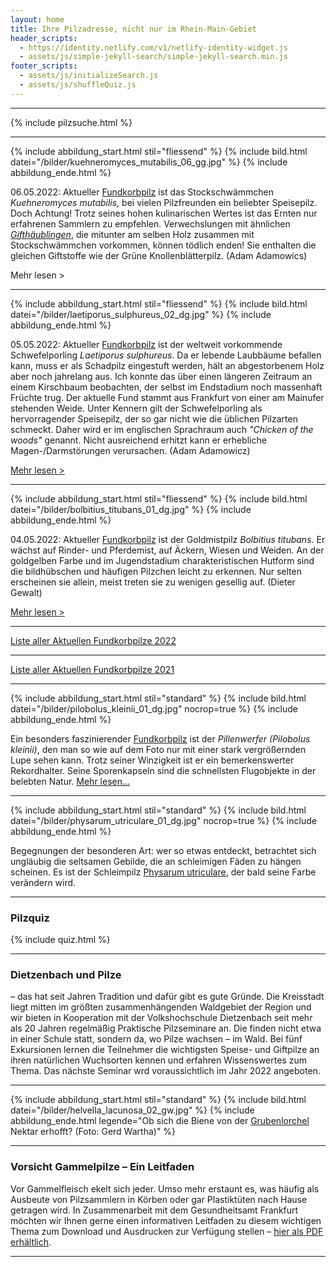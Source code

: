 ```yaml
---
layout: home
title: Ihre Pilzadresse, nicht nur im Rhein-Main-Gebiet
header_scripts:
  - https://identity.netlify.com/v1/netlify-identity-widget.js
  - assets/js/simple-jekyll-search/simple-jekyll-search.min.js
footer_scripts:
  - assets/js/initializeSearch.js
  - assets/js/shuffleQuiz.js
---
```

- - -

{% include pilzsuche.html %}

- - -

{% include abbildung_start.html stil="fliessend" %}
{% include bild.html datei="/bilder/kuehneromyces_mutabilis_06_gg.jpg" %}
{% include abbildung_ende.html %}

06.05.2022: Aktueller [Fundkorbpilz](AA "Glossar-") ist das Stockschwämmchen *Kuehneromyces mutabilis,* bei vielen Pilzfreunden ein beliebter Speisepilz. Doch Achtung! Trotz seines hohen kulinarischen Wertes ist das Ernten nur erfahrenen Sammlern zu empfehlen. Verwechslungen mit ähnlichen *[Gifthäublingen](/pilze/galerina-marginata-gifthäubling)*, die mitunter am selben Holz zusammen mit Stockschwämmchen vorkommen, können tödlich enden!  Sie enthalten die gleichen Giftstoffe wie der Grüne Knollenblätterpilz. (Adam Adamowics)

Mehr lesen >

<div style="clear:  both"></div>

- - -

{% include abbildung_start.html stil="fliessend" %}
{% include bild.html datei="/bilder/laetiporus_sulphureus_02_dg.jpg" %}
{% include abbildung_ende.html %}

05.05.2022: Aktueller [Fundkorbpilz](AA "Glossar-") ist der weltweit vorkommende Schwefelporling *Laetiporus sulphureus*. Da er lebende Laubbäume befallen kann, muss er als Schadpilz eingestuft werden, hält an abgestorbenem Holz aber noch jahrelang aus. Ich konnte das über einen längeren Zeitraum an einem Kirschbaum beobachten, der selbst im Endstadium noch massenhaft Früchte trug. Der aktuelle Fund stammt aus Frankfurt von einer am Mainufer stehenden Weide. Unter Kennern gilt der Schwefelporling als hervorragender Speisepilz, der so gar nicht wie die üblichen Pilzarten schmeckt. Daher wird er im englischen Sprachraum auch *"Chicken of the woods"* genannt. Nicht ausreichend erhitzt kann er erhebliche Magen-/Darmstörungen verursachen. (Adam Adamowicz)

[Mehr lesen >](/pilze/laetiporus-sulphureus-schwefelporling)

<div style="clear:  both"></div>

- - -

{% include abbildung_start.html stil="fliessend" %}
{% include bild.html datei="/bilder/bolbitius_titubans_01_dg.jpg" %}
{% include abbildung_ende.html %}

04.05.2022: Aktueller [Fundkorbpilz](AA "Glossar-") ist der Goldmistpilz *Bolbitius titubans*. Er wächst auf Rinder- und Pferdemist, auf Äckern, Wiesen und Weiden. An der goldgelben Farbe und im Jugendstadium charakteristischen Hutform sind die bildhübschen und häufigen Pilzchen leicht zu erkennen. Nur selten erscheinen sie allein, meist treten sie zu wenigen gesellig auf. (Dieter Gewalt)

[Mehr lesen >](/pilze/bolbitius-titubans-goldmistpilz)

<div style="clear:  both"></div>

- - -

[Liste aller Aktuellen Fundkorbpilze 2022](/artikel/liste-aller-aktuellen-fundkorbpilze-2022.html)

- - -

[Liste aller Aktuellen Fundkorbpilze 2021](/artikel/liste-aller-aktuellen-fundkorbpilze-2021.html)

- - -

{% include abbildung_start.html stil="standard" %}
{% include bild.html datei="/bilder/pilobolus_kleinii_01_dg.jpg" nocrop=true %}
{% include abbildung_ende.html %}

Ein besonders faszinierender [Fundkorbpilz](AA "Glossar-") ist der *Pillenwerfer (Pilobolus kleinii)*, den man so wie auf dem Foto nur mit einer stark vergrößernden Lupe sehen kann. Trotz seiner Winzigkeit ist er ein bemerkenswerter Rekordhalter. Seine Sporenkapseln sind die schnellsten Flugobjekte in der belebten Natur. [Mehr lesen...](/pilze/pilobolus-kleinii-pillenwerfer)

- - -

{% include abbildung_start.html stil="standard" %}
{% include bild.html datei="/bilder/physarum_utriculare_01_dg.jpg" nocrop=true %}
{% include abbildung_ende.html %}

Begegnungen der besonderen Art: wer so etwas entdeckt, betrachtet sich ungläubig die seltsamen Gebilde, die an schleimigen Fäden zu hängen scheinen. Es ist der Schleimpilz [Physarum utriculare](/pilze/physarum-utriculare-fadenfruchtschleimpilz), der bald seine Farbe verändern wird.

- - -

### Pilzquiz

{% include quiz.html %}

- - -

### Dietzenbach und Pilze

– das hat seit Jahren Tradition und dafür gibt es gute Gründe. Die Kreisstadt liegt mitten im größten zusammenhängenden Waldgebiet der Region und wir bieten in Kooperation mit der Volkshochschule Dietzenbach seit mehr als 20 Jahren regelmäßig Praktische Pilzseminare an. Die finden nicht etwa in einer Schule statt, sondern da, wo Pilze wachsen – im Wald. Bei fünf Exkursionen lernen die Teilnehmer die wichtigsten Speise- und Giftpilze an ihren natürlichen Wuchsorten kennen und erfahren Wissenswertes zum Thema. Das nächste Seminar wrd voraussichtlich im Jahr 2022 angeboten.  

- - -

{% include abbildung_start.html stil="standard" %}
{% include bild.html datei="/bilder/helvella_lacunosa_02_gw.jpg" %}
{% include abbildung_ende.html legende="Ob sich die Biene von der <a href='/pilze/helvella-lacunosa-grubenlorchel'>Grubenlorchel</a> Nektar erhofft?  (Foto: Gerd Wartha)" %}

- - -

### Vorsicht Gammelpilze – Ein Leitfaden

Vor Gammelfleisch ekelt sich jeder. Umso mehr erstaunt es, was häufig als Ausbeute von Pilzsammlern in Körben oder gar Plastiktüten nach Hause getragen wird. In Zusammenarbeit mit dem Gesundheitsamt Frankfurt möchten wir Ihnen gerne einen informativen Leitfaden zu diesem wichtigen Thema zum Download und Ausdrucken zur Verfügung stellen – [hier als PDF erhältlich](/assets/docs/Fundkorb.de-Gammelpilze.pdf).

- - -